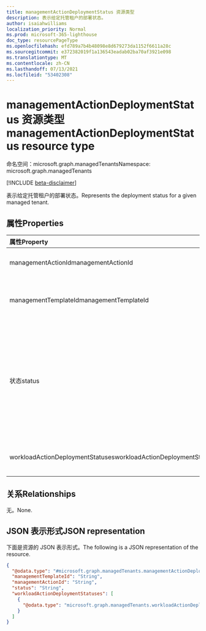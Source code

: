 ```yaml
---
title: managementActionDeploymentStatus 资源类型
description: 表示给定托管租户的部署状态。
author: isaiahwilliams
localization_priority: Normal
ms.prod: microsoft-365-lighthouse
doc_type: resourcePageType
ms.openlocfilehash: efd789a7b4b48098e8d679273da1152f6611a28c
ms.sourcegitcommit: e372382019f1a136543eadab02ba70af3921e098
ms.translationtype: MT
ms.contentlocale: zh-CN
ms.lasthandoff: 07/13/2021
ms.locfileid: "53402308"
---
```

# <a name="managementactiondeploymentstatus-resource-type"></a><span data-ttu-id="e7d07-103">managementActionDeploymentStatus 资源类型</span><span class="sxs-lookup"><span data-stu-id="e7d07-103">managementActionDeploymentStatus resource type</span></span>

<span data-ttu-id="e7d07-104">命名空间：microsoft.graph.managedTenants</span><span class="sxs-lookup"><span data-stu-id="e7d07-104">Namespace: microsoft.graph.managedTenants</span></span>

[!INCLUDE [beta-disclaimer](../../includes/beta-disclaimer.md)]

<span data-ttu-id="e7d07-105">表示给定托管租户的部署状态。</span><span class="sxs-lookup"><span data-stu-id="e7d07-105">Represents the deployment status for a given managed tenant.</span></span>

## <a name="properties"></a><span data-ttu-id="e7d07-106">属性</span><span class="sxs-lookup"><span data-stu-id="e7d07-106">Properties</span></span>
|<span data-ttu-id="e7d07-107">属性</span><span class="sxs-lookup"><span data-stu-id="e7d07-107">Property</span></span>|<span data-ttu-id="e7d07-108">类型</span><span class="sxs-lookup"><span data-stu-id="e7d07-108">Type</span></span>|<span data-ttu-id="e7d07-109">说明</span><span class="sxs-lookup"><span data-stu-id="e7d07-109">Description</span></span>|
|:---|:---|:---|
|<span data-ttu-id="e7d07-110">managementActionId</span><span class="sxs-lookup"><span data-stu-id="e7d07-110">managementActionId</span></span>|<span data-ttu-id="e7d07-111">String</span><span class="sxs-lookup"><span data-stu-id="e7d07-111">String</span></span>|<span data-ttu-id="e7d07-112">管理操作标识符。</span><span class="sxs-lookup"><span data-stu-id="e7d07-112">The identifier for the management action.</span></span> <span data-ttu-id="e7d07-113">必填。</span><span class="sxs-lookup"><span data-stu-id="e7d07-113">Required.</span></span> <span data-ttu-id="e7d07-114">只读。</span><span class="sxs-lookup"><span data-stu-id="e7d07-114">Read-only.</span></span>|
|<span data-ttu-id="e7d07-115">managementTemplateId</span><span class="sxs-lookup"><span data-stu-id="e7d07-115">managementTemplateId</span></span>|<span data-ttu-id="e7d07-116">String</span><span class="sxs-lookup"><span data-stu-id="e7d07-116">String</span></span>|<span data-ttu-id="e7d07-117">用于生成管理操作的管理模板标识符。</span><span class="sxs-lookup"><span data-stu-id="e7d07-117">The management template identifier that was used to generate the management action.</span></span> <span data-ttu-id="e7d07-118">必填。</span><span class="sxs-lookup"><span data-stu-id="e7d07-118">Required.</span></span> <span data-ttu-id="e7d07-119">只读。</span><span class="sxs-lookup"><span data-stu-id="e7d07-119">Read-only.</span></span>|
|<span data-ttu-id="e7d07-120">状态</span><span class="sxs-lookup"><span data-stu-id="e7d07-120">status</span></span>|<span data-ttu-id="e7d07-121">managementActionStatus</span><span class="sxs-lookup"><span data-stu-id="e7d07-121">managementActionStatus</span></span>|<span data-ttu-id="e7d07-122">管理操作的状态。</span><span class="sxs-lookup"><span data-stu-id="e7d07-122">The status of the management action.</span></span> <span data-ttu-id="e7d07-123">可取值为：`toAddress`、`completed`、`error`、`timeOut`、`inProgress`、`planned`、`resolvedBy3rdParty`、`resolvedThroughAlternateMitigation`、`riskAccepted`、`unknownFutureValue`。</span><span class="sxs-lookup"><span data-stu-id="e7d07-123">Possible values are: `toAddress`, `completed`, `error`, `timeOut`, `inProgress`, `planned`, `resolvedBy3rdParty`, `resolvedThroughAlternateMitigation`, `riskAccepted`, `unknownFutureValue`.</span></span> <span data-ttu-id="e7d07-124">必填。</span><span class="sxs-lookup"><span data-stu-id="e7d07-124">Required.</span></span>|
|<span data-ttu-id="e7d07-125">workloadActionDeploymentStatuses</span><span class="sxs-lookup"><span data-stu-id="e7d07-125">workloadActionDeploymentStatuses</span></span>|<span data-ttu-id="e7d07-126">[microsoft.graph.managedTenants.workloadActionDeploymentStatus](../resources/managedtenants-workloadactiondeploymentstatus.md) 集合</span><span class="sxs-lookup"><span data-stu-id="e7d07-126">[microsoft.graph.managedTenants.workloadActionDeploymentStatus](../resources/managedtenants-workloadactiondeploymentstatus.md) collection</span></span>|<span data-ttu-id="e7d07-127">给定管理操作工作负荷操作部署方案的集合。</span><span class="sxs-lookup"><span data-stu-id="e7d07-127">The collection of workload action deployment statues for the given management action.</span></span> <span data-ttu-id="e7d07-128">可选。</span><span class="sxs-lookup"><span data-stu-id="e7d07-128">Optional.</span></span>|

## <a name="relationships"></a><span data-ttu-id="e7d07-129">关系</span><span class="sxs-lookup"><span data-stu-id="e7d07-129">Relationships</span></span>
<span data-ttu-id="e7d07-130">无。</span><span class="sxs-lookup"><span data-stu-id="e7d07-130">None.</span></span>

## <a name="json-representation"></a><span data-ttu-id="e7d07-131">JSON 表示形式</span><span class="sxs-lookup"><span data-stu-id="e7d07-131">JSON representation</span></span>
<span data-ttu-id="e7d07-132">下面是资源的 JSON 表示形式。</span><span class="sxs-lookup"><span data-stu-id="e7d07-132">The following is a JSON representation of the resource.</span></span>
<!-- {
  "blockType": "resource",
  "@odata.type": "microsoft.graph.managedTenants.managementActionDeploymentStatus"
}
-->
``` json
{
  "@odata.type": "#microsoft.graph.managedTenants.managementActionDeploymentStatus",
  "managementTemplateId": "String",
  "managementActionId": "String",
  "status": "String",
  "workloadActionDeploymentStatuses": [
    {
      "@odata.type": "microsoft.graph.managedTenants.workloadActionDeploymentStatus"
    }
  ]
}
```
